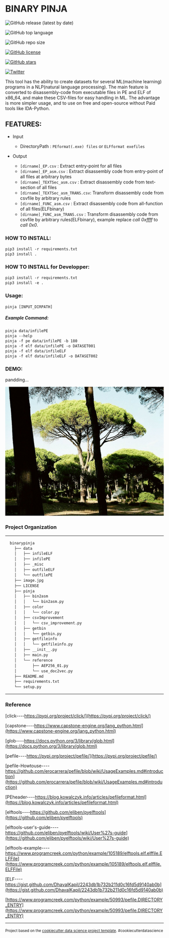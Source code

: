 BINARY PINJA
==============================

![GitHub release (latest by date)](https://img.shields.io/github/v/release/cakeoomoo/binarypinja)

![GitHub top language](https://img.shields.io/github/languages/top/cakeoomoo/binarypinja)

![GitHub repo size](https://img.shields.io/github/repo-size/cakeoomoo/binarypinja)

[![GitHub license](https://img.shields.io/github/license/cakeoomoo/binarypinja)](https://github.com/cakeoomoo/binarypinja/blob/master/LICENSE)

[![GitHub stars](https://img.shields.io/github/stars/cakeoomoo/binarypinja)](https://github.com/cakeoomoo/binarypinja/stargazers)

[![Twitter](https://img.shields.io/twitter/url?style=social)](https://twitter.com/intent/tweet?text=Wow:&url=https%3A%2F%2Fgithub.com%2Fcakeoomoo%2Fbinarypinja)



This tool has the ability to create datasets for several ML(machine learning) programs in a NLP(natural language processing).
The main feature is converted to disassembly-code from executable files in PE and ELF of x86_64, and make these CSV-files for easy handling in ML.
The advantage is more simpler usage, and to use on free and open-source without Paid tools like IDA-Python.


## FEATURES:

- Input
    - DirectoryPath :  `PEformat(.exe) files` or  `ELFformat exefiles`

- Output
    - `[dirname]_EP.csv`               :  Extract entry-point for all files
    - `[dirname]_EP_asm.csv`           :  Extract disassembly code from entry-point of all files at arbitrary bytes
    - `[dirname]_TEXTSec_asm.csv`      :  Extract disassembly code from text-section of all files
    - `[dirname]_TEXTSec_asm_TRANS.csv`:  Transform disassembly code from csvfile by arbitrary rules
    - `[dirname]_FUNC_asm.csv`         :  Extract disassembly code from all-function of all files(ELFbinary)
    - `[dirname]_FUNC_asm_TRANS.csv`   :  Transform disassembly code from csvfile by arbitrary rules(ELFbinary), example replace *call 0xffff* to *call 0x0*.


### HOW TO INSTALL:

```
pip3 install -r requirements.txt 
pip3 install .
```

### HOW TO INSTALL for Developper:

```
pip3 install -r requirements.txt 
pip3 install -e . 
```

### Usage:

```
pinja [INPUT_DIRPATH]
```

##### Example Command:

```
pinja data/infilePE
pinja --help
pinja -f pe data/infilePE -b 180
pinja -f elf data/infilePE -o DATASET001 
pinja -f elf data/infileELF
pinja -f elf data/infileELF -o DATASET002 
```

### DEMO:

pandding...

![pinjatree](https://github.com/cakeoomoo/binarypinja/blob/master/image.jpg "pinja tree")


### Project Organization

------------
    

```bash
  binarypinja
    ├── data
    │   ├── infileELF
    │   ├── infilePE
    │   ├── _misc
    │   ├── outfileELF
    │   └── outfilePE
    ├── image.jpg
    ├── LICENSE
    ├── pinja
    │   ├── bin2asm
    │   │   └── bin2asm.py
    │   ├── color
    │   │   └── color.py
    │   ├── csvImprovement
    │   │   └── csv_improvement.py
    │   ├── getbin
    │   │   └── getbin.py
    │   ├── getfileinfo
    │   │   └── getfileinfo.py
    │   ├── __init__.py
    │   ├── main.py
    │   └── reference
    │       ├── AEP256_01.py
    │       └── use_doc2vec.py
    ├── README.md
    ├── requirements.txt
    └── setup.py 
```

--------

### Reference

[click----https://pypi.org/project/click/](https://pypi.org/project/click/)

[capstone----https://www.capstone-engine.org/lang_python.html](https://www.capstone-engine.org/lang_python.html)

[glob----https://docs.python.org/3/library/glob.html](https://docs.python.org/3/library/glob.html)

[pefile----https://pypi.org/project/pefile/](https://pypi.org/project/pefile/)

[pefile-Howtouse----https://github.com/erocarrera/pefile/blob/wiki/UsageExamples.md#introduction](https://github.com/erocarrera/pefile/blob/wiki/UsageExamples.md#introduction)

[PEheader----https://blog.kowalczyk.info/articles/pefileformat.html](https://blog.kowalczyk.info/articles/pefileformat.html)

[elftools----https://github.com/eliben/pyelftools](https://github.com/eliben/pyelftools)

[elftools-user's-guide----https://github.com/eliben/pyelftools/wiki/User%27s-guide](https://github.com/eliben/pyelftools/wiki/User%27s-guide)

[elftools-example----https://www.programcreek.com/python/example/105189/elftools.elf.elffile.ELFFile](https://www.programcreek.com/python/example/105189/elftools.elf.elffile.ELFFile)

[ELF----https://gist.github.com/DhavalKapil/2243db1b732b211d0c16fd5d9140ab0b](https://gist.github.com/DhavalKapil/2243db1b732b211d0c16fd5d9140ab0b)

[https://www.programcreek.com/python/example/50993/pefile.DIRECTORY_ENTRY](https://www.programcreek.com/python/example/50993/pefile.DIRECTORY_ENTRY)

--------

<p><small>Project based on the <a target="_blank" href="https://drivendata.github.io/cookiecutter-data-science/">cookiecutter data science project template</a>. #cookiecutterdatascience</small></p>
